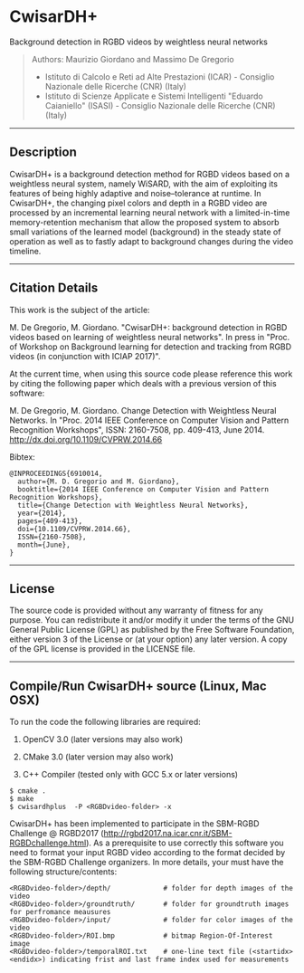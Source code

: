 # CwisarDH+
Background detection in RGBD videos by weightless neural networks

> Authors: Maurizio Giordano and Massimo De Gregorio
> - Istituto di Calcolo e Reti ad Alte Prestazioni (ICAR) - Consiglio Nazionale delle Ricerche (CNR) (Italy)
> - Istituto di Scienze Applicate e Sistemi Intelligenti "Eduardo Caianiello" (ISASI) - Consiglio Nazionale delle Ricerche (CNR) (Italy)

----------------------
Description
----------------------

CwisarDH+ is a background detection method for RGBD videos based on a weightless neural system, 
namely WiSARD, with the aim of exploiting its features of being highly adaptive and 
noise–tolerance at runtime.
In CwisarDH+, the changing pixel colors and depth in a RGBD video are processed by an incremental 
learning neural network with a limited-in-time memory-retention mechanism that allow the
proposed system to absorb small variations of the learned model (background) 
in the steady state of operation as well as to  fastly adapt to background 
changes during the video timeline.

----------------------
Citation Details
----------------------
  
This work is the subject of the article:

M. De Gregorio, M. Giordano.
 "CwisarDH+: background detection in RGBD videos based on learning of weightless neural networks".
 In press in "Proc. of Workshop on Background learning for detection and tracking from RGBD videos (in conjunction with ICIAP 2017)".
 
At the current time, when using this source code please reference this work by citing the following
paper which deals with a previous version of this software:

 M. De Gregorio, M. Giordano.
 Change Detection with Weightless Neural Networks.
 In "Proc. 2014 IEEE Conference on Computer Vision and Pattern Recognition Workshops", 
 ISSN: 2160-7508, pp. 409-413, June 2014.
 http://dx.doi.org/10.1109/CVPRW.2014.66 
 
Bibtex:

```
@INPROCEEDINGS{6910014, 
  author={M. D. Gregorio and M. Giordano}, 
  booktitle={2014 IEEE Conference on Computer Vision and Pattern Recognition Workshops}, 
  title={Change Detection with Weightless Neural Networks}, 
  year={2014}, 
  pages={409-413}, 
  doi={10.1109/CVPRW.2014.66}, 
  ISSN={2160-7508}, 
  month={June},
}
```

----------------------
License
----------------------
  
The source code is provided without any warranty of fitness for any purpose.
You can redistribute it and/or modify it under the terms of the
GNU General Public License (GPL) as published by the Free Software Foundation,
either version 3 of the License or (at your option) any later version.
A copy of the GPL license is provided in the LICENSE file.

----------------------
Compile/Run CwisarDH+ source (Linux, Mac OSX)
----------------------

To run the code the following libraries are required:

1. OpenCV 3.0 (later versions may also work)

2. CMake  3.0  (later version may also work)

3. C++ Compiler (tested only with GCC 5.x or later versions)

```
$ cmake .
$ make
$ cwisardhplus  -P <RGBDvideo-folder> -x
```

CwisarDH+ has been implemented to participate in the SBM-RGBD Challenge @ RGBD2017 (http://rgbd2017.na.icar.cnr.it/SBM-RGBDchallenge.html). As a prerequisite to use correctly this software you need to format your input RGBD video according to the format decided by the SBM-RGBD Challenge organizers. In more details, your <code><RGBDvideo-folder></code> must have the following structure/contents:

```
<RGBDvideo-folder>/depth/             # folder for depth images of the video
<RGBDvideo-folder>/groundtruth/       # folder for groundtruth images for perfromance meausures
<RGBDvideo-folder>/input/             # folder for color images of the video
<RGBDvideo-folder>/ROI.bmp            # bitmap Region-Of-Interest image 
<RGBDvideo-folder>/temporalROI.txt    # one-line text file (<startidx> <endidx>) indicating frist and last frame index used for measurements

```
